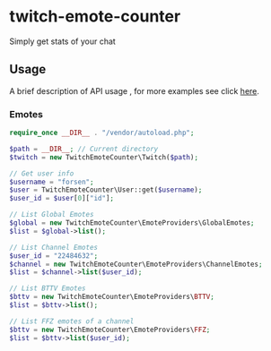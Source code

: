 # twitch-emote-counter
Simply get stats of your chat

## Usage
A brief description of API usage , for more examples see click <a href="https://github.com/evokelektrique/twitch-emote-counter/tree/master/examples">here</a>.

### Emotes
```php
require_once __DIR__ . "/vendor/autoload.php";

$path = __DIR__; // Current directory
$twitch = new TwitchEmoteCounter\Twitch($path);

// Get user info
$username = "forsen";
$user = TwitchEmoteCounter\User::get($username);
$user_id = $user[0]["id"];

// List Global Emotes
$global = new TwitchEmoteCounter\EmoteProviders\GlobalEmotes;
$list = $global->list();

// List Channel Emotes
$user_id = "22484632";
$channel = new TwitchEmoteCounter\EmoteProviders\ChannelEmotes;
$list = $channel->list($user_id);

// List BTTV Emotes
$bttv = new TwitchEmoteCounter\EmoteProviders\BTTV;
$list = $bttv->list();

// List FFZ emotes of a channel
$bttv = new TwitchEmoteCounter\EmoteProviders\FFZ;
$list = $bttv->list($user_id);
```
